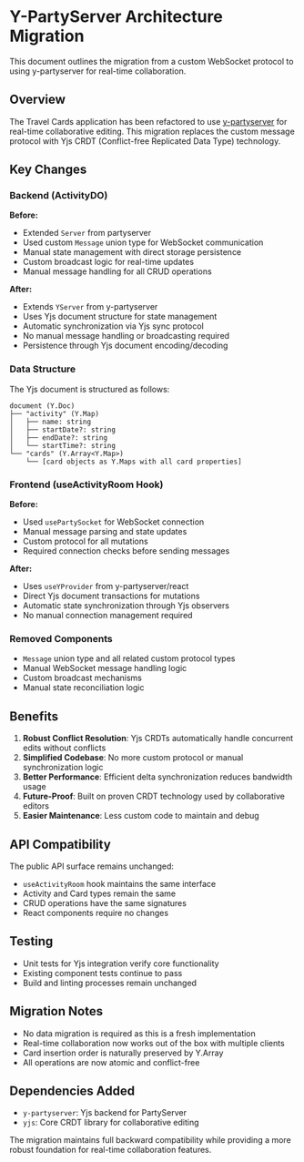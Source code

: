 # Y-PartyServer Architecture Migration

This document outlines the migration from a custom WebSocket protocol to using y-partyserver for real-time collaboration.

## Overview

The Travel Cards application has been refactored to use [y-partyserver](https://github.com/cloudflare/partykit/tree/main/packages/y-partyserver) for real-time collaborative editing. This migration replaces the custom message protocol with Yjs CRDT (Conflict-free Replicated Data Type) technology.

## Key Changes

### Backend (ActivityDO)

**Before:**
- Extended `Server` from partyserver
- Used custom `Message` union type for WebSocket communication
- Manual state management with direct storage persistence
- Custom broadcast logic for real-time updates
- Manual message handling for all CRUD operations

**After:**
- Extends `YServer` from y-partyserver
- Uses Yjs document structure for state management
- Automatic synchronization via Yjs sync protocol
- No manual message handling or broadcasting required
- Persistence through Yjs document encoding/decoding

### Data Structure

The Yjs document is structured as follows:

```
document (Y.Doc)
├── "activity" (Y.Map)
│   ├── name: string
│   ├── startDate?: string
│   ├── endDate?: string
│   └── startTime?: string
└── "cards" (Y.Array<Y.Map>)
    └── [card objects as Y.Maps with all card properties]
```

### Frontend (useActivityRoom Hook)

**Before:**
- Used `usePartySocket` for WebSocket connection
- Manual message parsing and state updates
- Custom protocol for all mutations
- Required connection checks before sending messages

**After:**
- Uses `useYProvider` from y-partyserver/react
- Direct Yjs document transactions for mutations
- Automatic state synchronization through Yjs observers
- No manual connection management required

### Removed Components

- `Message` union type and all related custom protocol types
- Manual WebSocket message handling logic
- Custom broadcast mechanisms
- Manual state reconciliation logic

## Benefits

1. **Robust Conflict Resolution**: Yjs CRDTs automatically handle concurrent edits without conflicts
2. **Simplified Codebase**: No more custom protocol or manual synchronization logic
3. **Better Performance**: Efficient delta synchronization reduces bandwidth usage
4. **Future-Proof**: Built on proven CRDT technology used by collaborative editors
5. **Easier Maintenance**: Less custom code to maintain and debug

## API Compatibility

The public API surface remains unchanged:
- `useActivityRoom` hook maintains the same interface
- Activity and Card types remain the same
- CRUD operations have the same signatures
- React components require no changes

## Testing

- Unit tests for Yjs integration verify core functionality
- Existing component tests continue to pass
- Build and linting processes remain unchanged

## Migration Notes

- No data migration is required as this is a fresh implementation
- Real-time collaboration now works out of the box with multiple clients
- Card insertion order is naturally preserved by Y.Array
- All operations are now atomic and conflict-free

## Dependencies Added

- `y-partyserver`: Yjs backend for PartyServer
- `yjs`: Core CRDT library for collaborative editing

The migration maintains full backward compatibility while providing a more robust foundation for real-time collaboration features.